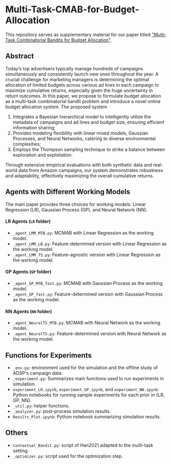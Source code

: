 # Multi-Task-CMAB-for-Budget-Allocation

This repository serves as supplementary material for our paper titled ["Multi-Task Combinatorial Bandits for Budget Allocation"](https://arxiv.org/pdf/2301.13348).

## Abstract

Today’s top advertisers typically manage hundreds of campaigns simultaneously and consistently launch new ones throughout the year. A crucial challenge for marketing managers is determining the optimal allocation of limited budgets across various ad lines in each campaign to maximize cumulative returns, especially given the huge uncertainty in return outcomes. In this paper, we propose to formulate budget allocation as a multi-task combinatorial bandit problem and introduce a novel online budget allocation system. The proposed system

1. Integrates a Bayesian hierarchical model to intelligently utilize the metadata of campaigns and ad lines and budget size, ensuring efficient information sharing;
2. Provides modeling flexibility with linear mixed models, Gaussian Processes, and Neural Networks, catering to diverse environmental complexities;
3. Employs the Thompson sampling technique to strike a balance between exploration and exploitation. 

Through extensive empirical evaluations with both synthetic data and real-world data from Amazon campaigns, our system demonstrates robustness and adaptability, effectively maximizing the overall cumulative returns.

## Agents with Different Working Models

The main paper provides three choices for working models: Linear Regression (LR), Gaussian Process (GP), and Neural Network (NN).

#### LR Agents (`LR` folder)

 -  `_agent_LMM_MTB.py`: MCMAB with Linear Regression as the working model.
 -  `_agent_LMM_LB.py`: Feature-determined version with Linear Regression as the working model.
 -  `_agent_LMM_TS.py`: Feature-agnostic version with Linear Regression as the working model.

#### GP Agents (`GP` folder)

-  `_agent_GP_MTB_fast.py`: MCMAB with Gaussian Process as the working model.
-  `_agent_GP_fast.py`: Feature-determined version with Gaussian Process as the working model.

#### NN Agents (`NN` folder)

 -  `_agent_NeuralTS_MTB.py`: MCMAB with Neural Network as the working model.
 -  `_agent_NeuralTS.py`: Feature-determined version with Neural Network as the working model.

## Functions for Experiments

- `_env.py`: environment used for the simulation and the offline study of ADSP's campaign data.
- `_experiment.py`: Summarizes main functions used to run experiments in simulation.
- `experiment_LR.ipynb`, `experiment_GP.ipynb`, and `experiment_NN.ipynb`: Python notebooks for running sample experiments for each prior in {LR, GP, NN}.
- `_util.py`: helper functions.
- `_analyzer.py`: post-process simulation results.
- `Results_Plot.ipynb`: Python notebook summarizing simulation results.

## Others

- `Contextual_Bandit.py`: script of Han2021 adapted to the multi-task setting.
- `_optimizer.py`: script used for the optimization step.
